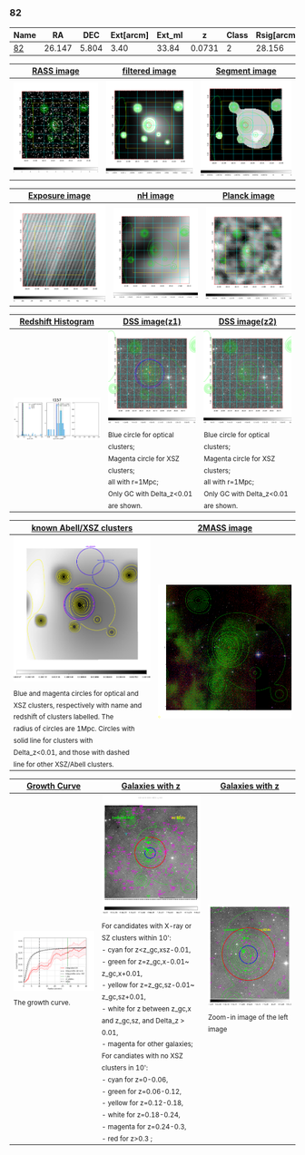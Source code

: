 <div STYLE="page-break-after: always;"></div>

### 82

|Name          |RA          |DEC      | Ext[arcm] | Ext_ml | z    | Class| Rsig[arcmin] | CRsig[c/s] | CR500[c/s] | R500[Mpc] |L500[erg/s]|F500[erg/s/cm^2]| M500[Msun]|Tx[keV]|beta|GC(XSZ,Delta_z<0.01)| GC(OPT,Delta_z<0.01)|GC|alias|
|--------------|------------|------------|---|---|-----------|--------|------|------|----|----|----|----|----|----|----|----|----|----|---|
|[82](script/82.md)     | 26.147       | 5.804       | 3.40    | 33.84   | 0.0731 | 2   | 28.156 |0.288 |0.260 |0.841 |6.073e+43 |4.651e-12 |1.813e+14 |3.162 |0.443 |L03, |Wen, |L03, |t157|

|[RASS image](../image/82/82_img.pdf)|[filtered image](../image/82/82_fil.pdf)|[Segment image](../image/82/82_seg.pdf)|
|-------------------|--------------------|-------------------|
| <img src="../image/82/82_img.png" width="300">  | <img src="../image/82/82_fil.png" width="300">   | <img src="../image/82/82_seg.png" width="300">  |

|[Exposure image](../image/82/82_mex.pdf)| [nH image](../image/82/82_nh.pdf)| [Planck image](../image/82/82_p.pdf)|
|-------------------|--------------------|-------------------|
|<img src="../image/82/82_mex.png" width="300">   | <img src="../image/82/82_nh.png" width="300">    | <img src="../image/82/82_p.png" width="300"> |

|[Redshift Histogram](../image/82/82_zg.pdf) | [DSS image(z1)](../image/82/82_dss_z1.pdf)      |  [DSS image(z2)](../image/82/82_dss_z2.pdf)    |
|-------------------|--------------------|-------------------|
|<img src="../image/82/82_zg.png" width="300"> |<img src="../image/82/82_dss_z1.png" width="300"> <sub><br>Blue circle for optical clusters; <br>Magenta circle for XSZ clusters; <br>all with r=1Mpc; <br>Only GC with Delta_z<0.01 are shown. </sub>| <img src="../image/82/82_dss_z2.png" width="300"><sub><br>Blue circle for optical clusters; <br>Magenta circle for XSZ clusters; <br>all with r=1Mpc; <br>Only GC with Delta_z<0.01 are shown. </sub> |

|[known Abell/XSZ clusters](../image/82/82_m.pdf) | [2MASS image](../image/82/82_2mass.pdf)      |
|-------------------|-------------------|
|<img src=../image/82/82_m.png width="300"> <sub><br>Blue and magenta circles for optical and <br>XSZ clusters, respectively with name and <br>redshift of clusters labelled. The <br>radius of circles are 1Mpc. Circles with <br>solid line for clusters with <br>Delta_z<0.01, and those with dashed <br>line for other XSZ/Abell clusters.        </sub>|<img src="../image/82/82_2mass.png" width="300">  |

|[Growth Curve](../image/82/82_gca_all.png) |[Galaxies with z](../image/82/82_opt_ned.pdf) |[Galaxies with z](../image/82/82_opt_ned_zoom.pdf) |
|-------------------|-------------------|-------------------|
| <img src="../image/82/82_gca_all.png" width="300"> <sub><br>The growth curve.</sub>| <img src=../image/82/82_opt_ned.png width="300"> <br><sub> For candidates with X-ray or SZ clusters within 10': <br> - cyan for z<z_gc,xsz-0.01, <br> - green for z=z_gc,x-0.01~ z_gc,x+0.01, <br> - yellow for z=z_gc,sz-0.01~ z_gc,sz+0.01, <br> - white for z between z_gc,x and z_gc,sz, and Delta_z > 0.01, <br> - magenta for other galaxies; <br>For candiates with no XSZ clusters in 10': <br> - cyan for z=0-0.06, <br> - green for z=0.06-0.12, <br> - yellow for z=0.12-0.18, <br> - white for z=0.18-0.24, <br> - magenta for z=0.24-0.3, <br> - red for z>0.3 ;  </sub>|<img src=../image/82/82_opt_ned_zoom.png width="300">  <br><sub> Zoom-in image of the left image</sub>|




